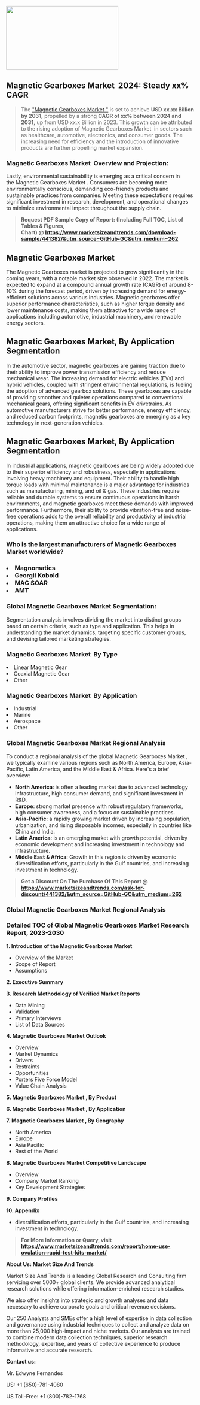 <p><img class="alignnone size-medium wp-image-20088" src="https://ffe5etoiles.com/wp-content/uploads/2024/12/MST1-300x171.png" alt="" width="300" height="171" /></p><h2 id="ember46" class="ember-view reader-text-block__heading-2">Magnetic Gearboxes Market &nbsp;2024: Steady&nbsp;xx% CAGR</h2><blockquote id="ember47" class="ember-view reader-text-block__blockquote">The&nbsp;<a class="app-aware-link " href="https://www.marketsizeandtrends.com/download-sample/441382/&utm_source=GitHub-GC&utm_medium=262" target="_blank" data-test-app-aware-link="">"Magnetic Gearboxes Market "</a>&nbsp;is set to achieve&nbsp;<strong>USD&nbsp;xx.xx&nbsp;Billion by 2031,</strong>&nbsp;propelled by a strong&nbsp;<strong>CAGR of&nbsp;xx% between 2024 and 2031,</strong>&nbsp;up from USD xx.x Billion in 2023. This growth can be attributed to the rising adoption of&nbsp;Magnetic Gearboxes Market &nbsp;in sectors such as healthcare, automotive, electronics, and consumer goods. The increasing need for efficiency and the introduction of innovative products are further propelling market expansion.</blockquote><h3 id="ember48" class="ember-view reader-text-block__heading-3">Magnetic Gearboxes Market &nbsp;Overview and Projection:</h3><p id="ember49" class="ember-view reader-text-block__paragraph">Lastly, environmental sustainability is emerging as a critical concern in the&nbsp;Magnetic Gearboxes Market . Consumers are becoming more environmentally conscious, demanding eco-friendly products and sustainable practices from companies. Meeting these expectations requires significant investment in research, development, and operational changes to minimize environmental impact throughout the supply chain.</p><blockquote id="ember50" class="ember-view reader-text-block__blockquote"><strong>Request PDF Sample Copy of Report: (Including Full TOC, List of Tables &amp; Figures, Chart)&nbsp;@&nbsp;<strong><a href="https://www.marketsizeandtrends.com/download-sample/441382/&utm_source=GitHub-GC&utm_medium=262" target="_blank">https://www.marketsizeandtrends.com/download-sample/441382/&utm_source=GitHub-GC&utm_medium=262</a></strong></strong></blockquote><h3 class=""> <h2>Magnetic Gearboxes Market</h2><p>The Magnetic Gearboxes market is projected to grow significantly in the coming years, with a notable market size observed in 2022. The market is expected to expand at a compound annual growth rate (CAGR) of around 8-10% during the forecast period, driven by increasing demand for energy-efficient solutions across various industries. Magnetic gearboxes offer superior performance characteristics, such as higher torque density and lower maintenance costs, making them attractive for a wide range of applications including automotive, industrial machinery, and renewable energy sectors.</p><h2>Magnetic Gearboxes Market, By Application Segmentation</h2><p>In the automotive sector, magnetic gearboxes are gaining traction due to their ability to improve power transmission efficiency and reduce mechanical wear. The increasing demand for electric vehicles (EVs) and hybrid vehicles, coupled with stringent environmental regulations, is fueling the adoption of advanced gearbox solutions. These gearboxes are capable of providing smoother and quieter operations compared to conventional mechanical gears, offering significant benefits in EV drivetrains. As automotive manufacturers strive for better performance, energy efficiency, and reduced carbon footprints, magnetic gearboxes are emerging as a key technology in next-generation vehicles.</p><h2>Magnetic Gearboxes Market, By Application Segmentation</h2><p>In industrial applications, magnetic gearboxes are being widely adopted due to their superior efficiency and robustness, especially in applications involving heavy machinery and equipment. Their ability to handle high torque loads with minimal maintenance is a major advantage for industries such as manufacturing, mining, and oil & gas. These industries require reliable and durable systems to ensure continuous operations in harsh environments, and magnetic gearboxes meet these demands with improved performance. Furthermore, their ability to provide vibration-free and noise-free operations adds to the overall reliability and productivity of industrial operations, making them an attractive choice for a wide range of applications.</p></h3><h3 id="" class="">Who is the largest manufacturers of&nbsp;Magnetic Gearboxes Market worldwide?</h3><h3 class=""></Li><Li>Magnomatics</Li><Li> Georgii Kobold</Li><Li> MAG SOAR</Li><Li> AMT</h3><h3 id="ember53" class="ember-view reader-text-block__heading-3">Global&nbsp;Magnetic Gearboxes Market Segmentation:</h3><p id="ember54" class="ember-view reader-text-block__paragraph">Segmentation analysis involves dividing the market into distinct groups based on certain criteria, such as type and application. This helps in understanding the market dynamics, targeting specific customer groups, and devising tailored marketing strategies.</p><h3 id="" class="">Magnetic Gearboxes Market &nbsp;By Type</h3><p></Li><Li>Linear Magnetic Gear</Li><Li> Coaxial Magnetic Gear</Li><Li> Other</p><h3 id="" class="">Magnetic Gearboxes Market &nbsp;By Application</h3><p class=""></Li><Li>Industrial</Li><Li> Marine</Li><Li> Aerospace</Li><Li> Other</p><h3 id="ember62" class="ember-view reader-text-block__heading-3">Global Magnetic Gearboxes Market Regional Analysis</h3><p id="ember63" class="ember-view reader-text-block__paragraph">To conduct a regional analysis of the global Magnetic Gearboxes Market , we typically examine various regions such as North America, Europe, Asia-Pacific, Latin America, and the Middle East &amp; Africa. Here's a brief overview:</p><ul><li><strong>North America</strong>: is often a leading market due to advanced technology infrastructure, high consumer demand, and significant investment in R&amp;D.</li><li><strong>Europe</strong>: strong market presence with robust regulatory frameworks, high consumer awareness, and a focus on sustainable practices.</li><li><strong>Asia-Pacific</strong>: a rapidly growing market driven by increasing population, urbanization, and rising disposable incomes, especially in countries like China and India.</li><li><strong>Latin America</strong>: is an emerging market with growth potential, driven by economic development and increasing investment in technology and infrastructure.</li><li><strong>Middle East &amp; Africa</strong>: Growth in this region is driven by economic diversification efforts, particularly in the Gulf countries, and increasing investment in technology.</li></ul><blockquote id="ember61" class="ember-view reader-text-block__blockquote"><strong>Get a Discount On The Purchase Of This Report @ <strong><a href="https://html-cleaner.com/" target="">https://www.marketsizeandtrends.com/ask-for-discount/441382/&utm_source=GitHub-GC&utm_medium=262</a></strong></strong></blockquote><h3 id="ember62" class="ember-view reader-text-block__heading-3">Global Magnetic Gearboxes Market Regional Analysis</h3><h3 id="" class="">Detailed TOC of Global Magnetic Gearboxes Market Research Report, 2023-2030</h3><p id="" class=""><strong>1. Introduction of the Magnetic Gearboxes Market </strong></p><ul><li>Overview of the Market</li><li>Scope of Report</li><li>Assumptions</li></ul><p id="" class=""><strong>2. Executive Summary</strong></p><p id="" class=""><strong>3. Research Methodology of Verified Market Reports</strong></p><ul><li>Data Mining</li><li>Validation</li><li>Primary Interviews</li><li>List of Data Sources</li></ul><p id="" class=""><strong>4. Magnetic Gearboxes Market Outlook</strong></p><ul><li>Overview</li><li>Market Dynamics</li><li>Drivers</li><li>Restraints</li><li>Opportunities</li><li>Porters Five Force Model</li><li>Value Chain Analysis</li></ul><p id="" class=""><strong>5. Magnetic Gearboxes Market , By Product</strong></p><p id="" class=""><strong>6. Magnetic Gearboxes Market , By Application</strong></p><p id="" class=""><strong>7. Magnetic Gearboxes Market , By Geography</strong></p><ul><li>North America</li><li>Europe</li><li>Asia Pacific</li><li>Rest of the World</li></ul><p id="" class=""><strong>8. Magnetic Gearboxes Market Competitive Landscape</strong></p><ul><li>Overview</li><li>Company Market Ranking</li><li>Key Development Strategies</li></ul><p id="" class=""><strong>9. Company Profiles</strong></p><p id="" class=""><strong>10. Appendix</strong></p><ul><li>diversification efforts, particularly in the Gulf countries, and increasing investment in technology.</li></ul><blockquote id="ember65" class="ember-view reader-text-block__blockquote"><strong>For More Information or Query, visit <strong><strong><a href="https://html-cleaner.com/" target="">https://www.marketsizeandtrends.com/report/home-use-ovulation-rapid-test-kits-market/</a></strong></strong></strong></blockquote><p id="" class=""><strong>About Us: Market Size And Trends</strong></p><p id="" class="">Market Size And Trends is a leading Global Research and Consulting firm servicing over 5000+ global clients. We provide advanced analytical research solutions while offering information-enriched research studies.</p><p id="" class="">We also offer insights into strategic and growth analyses and data necessary to achieve corporate goals and critical revenue decisions.</p><p id="" class="">Our 250 Analysts and SMEs offer a high level of expertise in data collection and governance using industrial techniques to collect and analyze data on more than 25,000 high-impact and niche markets. Our analysts are trained to combine modern data collection techniques, superior research methodology, expertise, and years of collective experience to produce informative and accurate research.</p><p id="" class=""><strong>Contact us:</strong></p><p id="" class="">Mr. Edwyne Fernandes</p><p id="" class="">US: +1 (650)-781-4080</p><p id="" class="">US Toll-Free: +1 (800)-782-1768</p>

